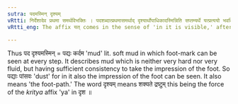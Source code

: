 ```yaml
---
sutra: पदमस्मिन् दृश्यम्
vRtti: निर्देशादेव प्रथमा समर्थविभक्तिः । पदशब्दात्प्रथमासमर्थाद् दृश्यार्थोपाधिकादस्मिन्निति सप्तम्यर्थे यत्प्रत्ययो भवति ॥
vRtti_eng: The affix यत् comes in the sense of 'in it is visible,' after the word '_pada_,' being in the first case in construction.

---
```

Thus पद दृश्यमस्मिन् = पद्यः कर्दम 'mud' lit. soft mud in which foot-mark can be seen at every step. It describes mud which is neither very hard nor very fluid, but having sufficient consistency to take the impression of the foot. So पद्याः पांसवः 'dust' for in it also the impression of the foot can be seen. It also means 'the foot-path.' The word दृश्यम् means शक्यते द्रष्टुम् this being the force of the _kritya_ affix 'ya' in दृश ॥
